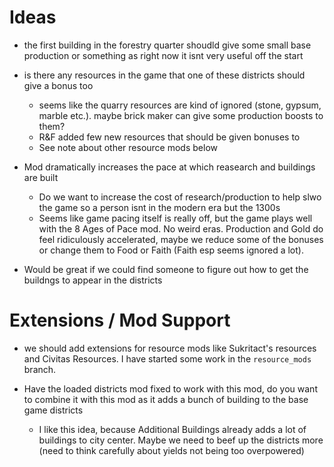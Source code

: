 # Ideas

- the first building in the forestry quarter shoudld give some small base production or something as right now it isnt very useful off the start


- is there any resources in the game that one of these districts should give a bonus too
    - seems like the quarry resources are kind of ignored (stone, gypsum, marble etc.). maybe brick maker can give some production boosts to them?
    - R&F added few new resources that should be given bonuses to
    - See note about other resource mods below
    
- Mod dramatically increases the pace at which reasearch and buildings are built
   - Do we want to increase the cost of research/production to help slwo the game so a person isnt in the modern era but the 1300s
   - Seems like game pacing itself is really off, but the game plays well with the 8 Ages of Pace mod. No weird eras. Production and Gold do feel ridiculously accelerated, maybe we reduce some of the bonuses or change them to Food or Faith (Faith esp seems ignored a lot).

- Would be great if we could find someone to figure out how to get the buildngs to appear in the districts


# Extensions / Mod Support

- we should add extensions for resource mods like Sukritact's resources and Civitas Resources. I have started some work in the `resource_mods` branch.

- Have the loaded districts mod fixed to work with this mod, do you want to combine it with this mod as it adds a bunch of building to the base game districts
    - I like this idea, because Additional Buildings already adds a lot of buildings to city center. Maybe we need to beef up the districts more (need to think carefully about yields not being too overpowered)